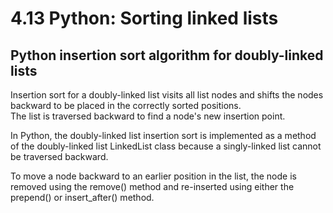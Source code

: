 # 4.13 Python: Sorting linked lists

## Python insertion sort algorithm for doubly-linked lists
Insertion sort for a doubly-linked list visits all list nodes and shifts the nodes backward to be placed in the correctly sorted positions.   
The list is traversed backward to find a node's new insertion point.   

In Python, the doubly-linked list insertion sort is implemented as a method of the doubly-linked list LinkedList class because a singly-linked list cannot be traversed backward.   

To move a node backward to an earlier position in the list, the node is removed using the remove() method and re-inserted using either the prepend() or insert_after() method.   
